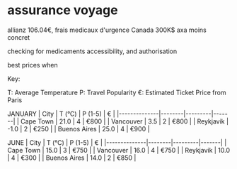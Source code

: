# assurance voyage 

allianz 106.04€, frais medicaux d'urgence Canada 300K$
axa moins concret


checking for medicaments accessibility, and authorisation

best prices when

Key:

T: Average Temperature
P: Travel Popularity
€: Estimated Ticket Price from Paris

JANUARY 
| City         | T (°C) | P (1-5) | €     |
|--------------|--------|---------|-------|
| Cape Town    | 21.0   | 4       | €800  |
| Vancouver    | 3.5    | 2       | €800  |
| Reykjavik    | -1.0   | 2       | €250  |
| Buenos Aires | 25.0   | 4       | €900  |

JUNE
| City         | T (°C) | P (1-5) | €     |
|--------------|--------|---------|-------|
| Cape Town    | 15.0   | 3       | €750  |
| Vancouver    | 16.0   | 4       | €750  |
| Reykjavik    | 10.0   | 4       | €300  |
| Buenos Aires | 14.0   | 2       | €850  |
